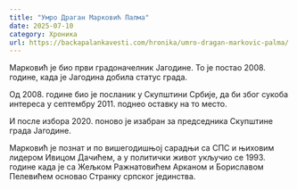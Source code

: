 ```yaml
---
title: "Умро Драган Марковић Палма"
date: 2025-07-10
category: Хроника
url: https://backapalankavesti.com/hronika/umro-dragan-markovic-palma/
---
```


Марковић је био први градоначелник Јагодине. То је постао 2008. године, када је Јагодина добила статус града.

Од 2008. године био је посланик у Скупштини Србије, да би због сукоба интереса у септембру 2011. поднео оставку на то место.

И после избора 2020. поново је изабран за председника Скупштине града Јагодине.

Марковић је познат и по вишегодишњој сарадњи са СПС и њиховим лидером Ивицом Дачићем, а у политички живот укључио се 1993. године када је са Жељком Ражнатовићем Арканом и Бориславом Пелевићем основао Странку српског јединства.
